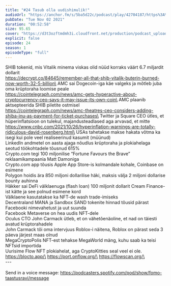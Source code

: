 ```yaml
---
title: "#24 Tasub olla uudishimulik!"
audioUrl: "https://anchor.fm/s/5ba5d22c/podcast/play/42704187/https%3A%2F%2Fd3ctxlq1ktw2nl.cloudfront.net%2Fstaging%2F2021-10-2%2F333818b2-ef74-da4f-30d7-f315b61b6bbc.m4a"
pubDate: "Tue Nov 02 2021"
duration: "00:52:58"
size: 95.65 
cover: "https://d3t3ozftmdmh3i.cloudfront.net/production/podcast_uploaded_episode/15275939/15275939-1635867534957-b42d49094ad9a.jpg"
explicit: false
episode: 24
season: 1
episodeType: "full"
---
```


SHIB tokenid, mis Vitalik minema viskas olid nüüd korraks väärt 6.7 miljardit dollarit\
https://decrypt.co/84645/remember-all-that-shib-vitalik-buterin-burned-now-worth-32-5-billion\
AMC sai Dogecoin-iga käe valgeks ja mõtleb juba oma krüptoraha loomise peale\
https://cointelegraph.com/news/amc-gets-hyperactive-about-cryptocurrency-ceo-says-it-may-issue-its-own-coin\
AMC plaanib aktsepteerida SHIB piletite ostmisel\
https://cointelegraph.com/news/amc-theatres-ceo-considers-adding-shiba-inu-as-payment-for-ticket-purchases\
Twitter ja Square CEO ütles, et hüperinflatsioon on tulekul, majandusteadlased aga arvavad, et mitte\
https://www.cnbc.com/2021/10/26/hyperinflation-warnings-are-totally-ridiculous-david-rosenberg.html\
USAs tahetakse makse hakata võtma ka isegi kui pole veel realiseerinud kasumit (müünud)\
LinkedIn andmetel on aasta ajaga nõudlus krüptoraha ja plokiahelaga seotud töökohtadele tõusnud 615%\
Crypto.com tegi 100 miljonilise “Fortune Favours the Brave” reklaamikampaania Matt Damoniga\
Crypto.com app tõusis Apple App Store-is kolmandale kohale, Coinbase on esimene\
Polygon hoidis ära 850 miljoni dollarilise häki, maksis välja 2 miljoni dollarise bounty auhinna\
Häkker sai DeFi välklaenuga (flash loan) 100 miljonit dollarit Cream Finance-ist kätte ja see polnud esimene kord\
Välklaene kasutatakse ka NFT-de wash trade-imiseks\
Decentraland MANA ja Sandbox SAND tokenite hinnad tõusid pärast Facebooki nimevahetust ja uut suunda\
Facebook Metaverse on hea uudis NFT-dele\
Oculus CTO John Carmack ütleb, et on vähetõenäoline, et nad on täiesti avatud krüptorahadele\
John Carmack tõi oma intervjuus Roblox-i näitena, Roblox on pärast seda 3 päeva järjest maas olnud\
MegaCryptoPolis NFT-est tehakse MegaWorld mäng, kuhu saab ka teisi NFTsid importida\
Uurisime Flow NFT plokiahelat, aga CryptoKitties seal veel ei ole.\
https://blocto.app/\
https://port.onflow.org/\
https://flowscan.org/\
\
--- \
\
Send in a voice message: https://podcasters.spotify.com/pod/show/fomo-taastusravi/message